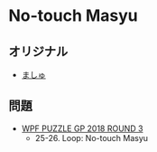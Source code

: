 # No-touch Masyu

## オリジナル
- [ましゅ](masyu.md)

## 問題
- [WPF PUZZLE GP 2018 ROUND 3](../questions/wpfpgp2018_3.md)
	- 25-26. Loop: No-touch Masyu
